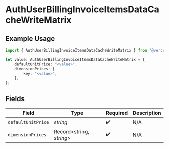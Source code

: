 # AuthUserBillingInvoiceItemsDataCacheWriteMatrix

## Example Usage

```typescript
import { AuthUserBillingInvoiceItemsDataCacheWriteMatrix } from "@vercel/sdk/models/components";

let value: AuthUserBillingInvoiceItemsDataCacheWriteMatrix = {
    defaultUnitPrice: "<value>",
    dimensionPrices: {
        key: "<value>",
    },
};
```

## Fields

| Field                    | Type                     | Required                 | Description              |
| ------------------------ | ------------------------ | ------------------------ | ------------------------ |
| `defaultUnitPrice`       | *string*                 | :heavy_check_mark:       | N/A                      |
| `dimensionPrices`        | Record<string, *string*> | :heavy_check_mark:       | N/A                      |